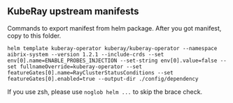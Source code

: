 ## KubeRay upstream manifests

Commands to export manifest from helm package. After you got manifest, copy to this folder.

```shell
helm template kuberay-operator kuberay/kuberay-operator --namespace aibrix-system --version 1.2.1 --include-crds --set env[0].name=ENABLE_PROBES_INJECTION --set-string env[0].value=false --set fullnameOverride=kuberay-operator --set featureGates[0].name=RayClusterStatusConditions --set featureGates[0].enabled=true --output-dir ./config/dependency
```

If you use zsh, please use `noglob helm ...` to skip the brace check.